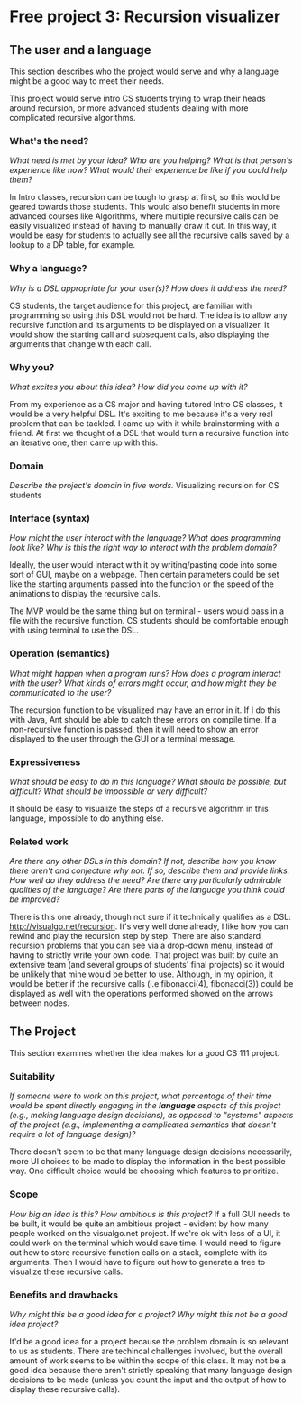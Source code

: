 # Free project 3: Recursion visualizer

## The user and a language
This section describes who the project would serve and why a language might be a
good way to meet their needs.

This project would serve intro CS students trying to wrap their heads around recursion, or more advanced students dealing with more complicated recursive algorithms. 

### What's the need?
_What need is met by your idea? Who are you helping? What is that person's
experience like now? What would their experience be like if you could help 
them?_

In Intro classes, recursion can be tough to grasp at first, so this would be geared towards those students. This would also benefit students in more advanced courses like Algorithms, where multiple recursive calls can be easily visualized instead of having to manually draw it out. In this way, it would be easy for students to actually see all the recursive calls saved by a lookup to a DP table, for example. 

### Why a language?
_Why is a DSL appropriate for your user(s)? How does it address the need?_

CS students, the target audience for this project, are familiar with programming so using this DSL would not be hard. The idea is to allow any recursive function and its arguments to be displayed on a visualizer. It would show the starting call and subsequent calls, also displaying the arguments that change with each call.

### Why you?
_What excites you about this idea? How did you come up with it?_

From my experience as a CS major and having tutored Intro CS classes, it would be a very helpful DSL. It's exciting to me because it's a very real problem that can be tackled. I came up with it while brainstorming with a friend. At first we thought of a DSL that would turn a recursive function into an iterative one, then came up with this. 

### Domain
_Describe the project's domain in five words._
Visualizing recursion for CS students

### Interface (syntax)
_How might the user interact with the language? What does programming look 
like? Why is this the right way to interact with the problem domain?_ 

Ideally, the user would interact with it by writing/pasting code into some sort of GUI, maybe on a webpage. Then certain parameters could be set like the starting arguments passed into the function or the speed of the animations to display the recursive calls. 

The MVP would be the same thing but on terminal - users would pass in a file with the recursive function. CS students should be comfortable enough with using terminal to use the DSL. 


### Operation (semantics)
_What might happen when a program runs? How does a program interact with the
user? What kinds of errors might occur, and how might they be communicated to
the user?_

The recursion function to be visualized may have an error in it. If I do this with Java, Ant should be able to catch these errors on compile time. If a non-recursive function is passed, then it will need to show an error displayed to the user through the GUI or a terminal message. 

### Expressiveness
_What should be easy to do in this language? What should be possible, but
difficult? What should be impossible or very difficult?_

It should be easy to visualize the steps of a recursive algorithm in this language, impossible to do anything else. 

### Related work
_Are there any other DSLs in this domain? If not, describe how you know there
aren't and conjecture why not. If so, describe them and provide links. How well 
do they address the need? Are there any particularly admirable qualities of the
language? Are there parts of the language you think could be improved?_

There is this one already, though not sure if it technically qualifies as a DSL: http://visualgo.net/recursion. It's very well done already, I like how you can rewind and play the recursion step by step. There are also standard recursion problems that you can see via a drop-down menu, instead of having to strictly write your own code. That project was built by quite an extensive team (and several groups of students' final projects) so it would be unlikely that mine would be better to use. Although, in my opinion, it would be better if the recursive calls (i.e fibonacci(4), fibonacci(3)) could be displayed as well with the operations performed showed on the arrows between nodes. 

## The Project
This section examines whether the idea makes for a good CS 111 project.


### Suitability
_If someone were to work on this project, what percentage of their time would be
spent directly engaging in the **language** aspects of this project (e.g.,
making language design decisions), as opposed to "systems" aspects of the
project (e.g., implementing a complicated semantics that doesn't require a lot
of language design)?_

There doesn't seem to be that many language design decisions necessarily, more UI choices to be made to display the information in the best possible way. One difficult choice would be choosing which features to prioritize. 

### Scope
_How big an idea is this? How ambitious is this project?_
If a full GUI needs to be built, it would be quite an ambitious project - evident by how many people worked on the visualgo.net project. If we're ok with less of a UI, it could work on the terminal which would save time. I would need to figure out how to store recursive function calls on a stack, complete with its arguments. Then I would have to figure out how to generate a tree to visualize these recursive calls.  

### Benefits and drawbacks
_Why might this be a good idea for a project? Why might this not be a good idea 
project?_

It'd be a good idea for a project because the problem domain is so relevant to us as students. There are techincal challenges involved, but the overall amount of work seems to be within the scope of this class. It may not be a good idea because there aren't strictly speaking that many language design decisions to be made (unless you count the input and the output of how to display these recursive calls). 
